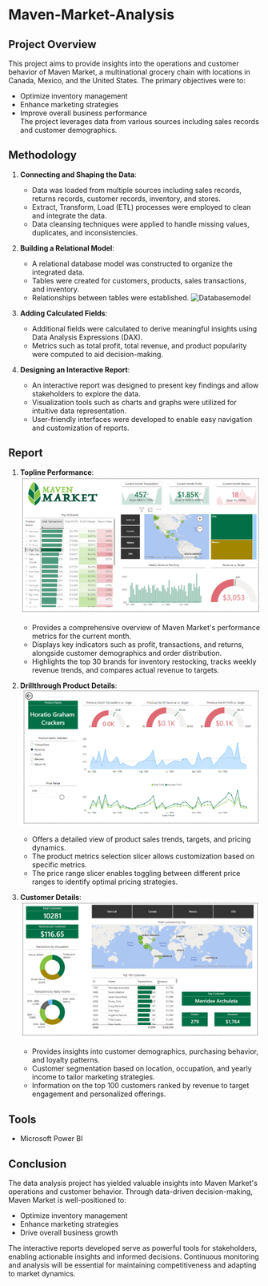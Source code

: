 # Maven-Market-Analysis

## Project Overview
This project aims to provide insights into the operations and customer behavior of Maven Market, a multinational grocery chain with locations in Canada, Mexico, and the United States. The primary objectives were to:
- Optimize inventory management
- Enhance marketing strategies
- Improve overall business performance  
The project leverages data from various sources including sales records and customer demographics.

## Methodology

1. **Connecting and Shaping the Data**:
   - Data was loaded from multiple sources including sales records, returns records, customer records, inventory, and stores.
   - Extract, Transform, Load (ETL) processes were employed to clean and integrate the data.
   - Data cleansing techniques were applied to handle missing values, duplicates, and inconsistencies.

2. **Building a Relational Model**:
   - A relational database model was constructed to organize the integrated data.
   - Tables were created for customers, products, sales transactions, and inventory.
   - Relationships between tables were established.
![Databasemodel]()

3. **Adding Calculated Fields**:
   - Additional fields were calculated to derive meaningful insights using Data Analysis Expressions (DAX).
   - Metrics such as total profit, total revenue, and product popularity were computed to aid decision-making.

4. **Designing an Interactive Report**:
   - An interactive report was designed to present key findings and allow stakeholders to explore the data.
   - Visualization tools such as charts and graphs were utilized for intuitive data representation.
   - User-friendly interfaces were developed to enable easy navigation and customization of reports.

## Report

1. **Topline Performance**:  
   ![Topline Performance](https://github.com/zshafique25/Maven-market-analysis/blob/master/Toplineperformance.PNG)

   - Provides a comprehensive overview of Maven Market's performance metrics for the current month.
   - Displays key indicators such as profit, transactions, and returns, alongside customer demographics and order distribution.
   - Highlights the top 30 brands for inventory restocking, tracks weekly revenue trends, and compares actual revenue to targets.

2. **Drillthrough Product Details**:  
   ![Drillthrough Product Details](https://github.com/zshafique25/Maven-market-analysis/blob/master/Productdetails.PNG)

   - Offers a detailed view of product sales trends, targets, and pricing dynamics.
   - The product metrics selection slicer allows customization based on specific metrics.
   - The price range slicer enables toggling between different price ranges to identify optimal pricing strategies.

3. **Customer Details**:  
   ![Customer Details](https://github.com/zshafique25/Maven-market-analysis/blob/master/customerdetails.PNG)

   - Provides insights into customer demographics, purchasing behavior, and loyalty patterns.
   - Customer segmentation based on location, occupation, and yearly income to tailor marketing strategies.
   - Information on the top 100 customers ranked by revenue to target engagement and personalized offerings.

## Tools
- Microsoft Power BI

## Conclusion
The data analysis project has yielded valuable insights into Maven Market's operations and customer behavior. Through data-driven decision-making, Maven Market is well-positioned to:
- Optimize inventory management
- Enhance marketing strategies
- Drive overall business growth
  
The interactive reports developed serve as powerful tools for stakeholders, enabling actionable insights and informed decisions. Continuous monitoring and analysis will be essential for maintaining competitiveness and adapting to market dynamics.
